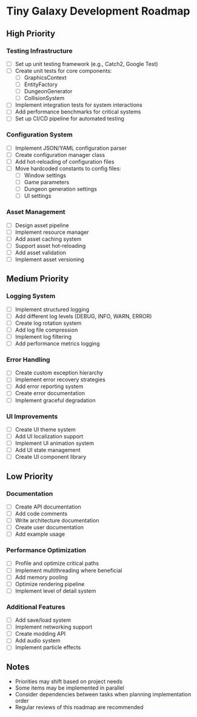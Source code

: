 # Tiny Galaxy Development Roadmap

## High Priority

### Testing Infrastructure
- [ ] Set up unit testing framework (e.g., Catch2, Google Test)
- [ ] Create unit tests for core components:
  - [ ] GraphicsContext
  - [ ] EntityFactory
  - [ ] DungeonGenerator
  - [ ] CollisionSystem
- [ ] Implement integration tests for system interactions
- [ ] Add performance benchmarks for critical systems
- [ ] Set up CI/CD pipeline for automated testing

### Configuration System
- [ ] Implement JSON/YAML configuration parser
- [ ] Create configuration manager class
- [ ] Add hot-reloading of configuration files
- [ ] Move hardcoded constants to config files:
  - [ ] Window settings
  - [ ] Game parameters
  - [ ] Dungeon generation settings
  - [ ] UI settings

### Asset Management
- [ ] Design asset pipeline
- [ ] Implement resource manager
- [ ] Add asset caching system
- [ ] Support asset hot-reloading
- [ ] Add asset validation
- [ ] Implement asset versioning

## Medium Priority

### Logging System
- [ ] Implement structured logging
- [ ] Add different log levels (DEBUG, INFO, WARN, ERROR)
- [ ] Create log rotation system
- [ ] Add log file compression
- [ ] Implement log filtering
- [ ] Add performance metrics logging

### Error Handling
- [ ] Create custom exception hierarchy
- [ ] Implement error recovery strategies
- [ ] Add error reporting system
- [ ] Create error documentation
- [ ] Implement graceful degradation

### UI Improvements
- [ ] Create UI theme system
- [ ] Add UI localization support
- [ ] Implement UI animation system
- [ ] Add UI state management
- [ ] Create UI component library

## Low Priority

### Documentation
- [ ] Create API documentation
- [ ] Add code comments
- [ ] Write architecture documentation
- [ ] Create user documentation
- [ ] Add example usage

### Performance Optimization
- [ ] Profile and optimize critical paths
- [ ] Implement multithreading where beneficial
- [ ] Add memory pooling
- [ ] Optimize rendering pipeline
- [ ] Implement level of detail system

### Additional Features
- [ ] Add save/load system
- [ ] Implement networking support
- [ ] Create modding API
- [ ] Add audio system
- [ ] Implement particle effects

## Notes
- Priorities may shift based on project needs
- Some items may be implemented in parallel
- Consider dependencies between tasks when planning implementation order
- Regular reviews of this roadmap are recommended 